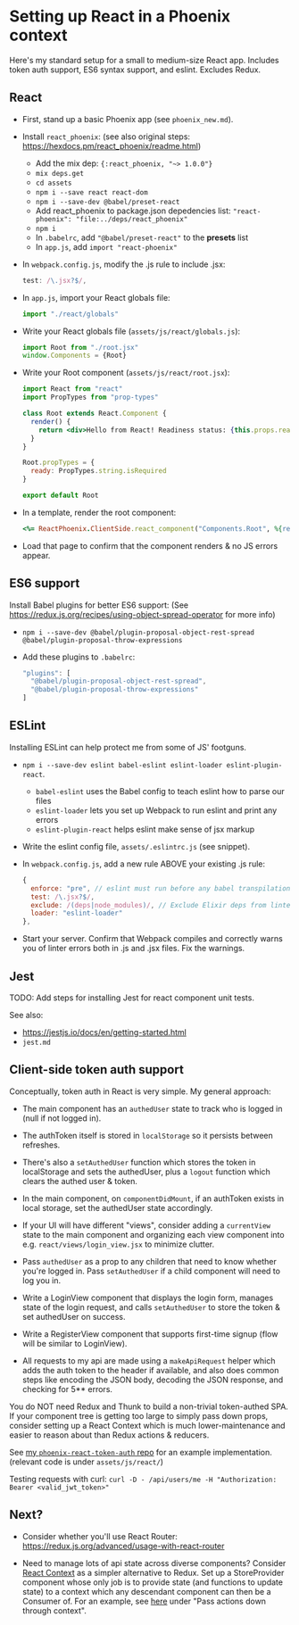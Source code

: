 # Setting up React in a Phoenix context

Here's my standard setup for a small to medium-size React app. Includes token auth support, ES6 syntax support, and eslint. Excludes Redux.


## React

  * First, stand up a basic Phoenix app (see `phoenix_new.md`).

  * Install `react_phoenix`:
    (see also original steps: https://hexdocs.pm/react_phoenix/readme.html)

    - Add the mix dep: `{:react_phoenix, "~> 1.0.0"}`
    - `mix deps.get`
    - `cd assets`
    - `npm i --save react react-dom`
    - `npm i --save-dev @babel/preset-react`
    - Add react_phoenix to package.json depedencies list:
      `"react-phoenix": "file:../deps/react_phoenix"`
    - `npm i`
    - In `.babelrc`, add `"@babel/preset-react"` to the **presets** list
    - In `app.js`, add `import "react-phoenix"`

  * In `webpack.config.js`, modify the .js rule to include .jsx:

    ```js
    test: /\.jsx?$/,
    ```

  * In `app.js`, import your React globals file:

    ```js
    import "./react/globals"
    ```

  * Write your React globals file (`assets/js/react/globals.js`):

    ```js
    import Root from "./root.jsx"
    window.Components = {Root}
    ```

  * Write your Root component (`assets/js/react/root.jsx`):

    ```jsx
    import React from "react"
    import PropTypes from "prop-types"

    class Root extends React.Component {
      render() {
        return <div>Hello from React! Readiness status: {this.props.ready}</div>
      }
    }

    Root.propTypes = {
      ready: PropTypes.string.isRequired
    }

    export default Root
    ```

  * In a template, render the root component:

    ```rb
    <%= ReactPhoenix.ClientSide.react_component("Components.Root", %{ready: "Yes sir!"}) %>
    ```

  * Load that page to confirm that the component renders & no JS errors appear.


## ES6 support

Install Babel plugins for better ES6 support:
(See https://redux.js.org/recipes/using-object-spread-operator for more info)

  * `npm i --save-dev @babel/plugin-proposal-object-rest-spread @babel/plugin-proposal-throw-expressions`

  * Add these plugins to `.babelrc`:

    ```js
    "plugins": [
      "@babel/plugin-proposal-object-rest-spread",
      "@babel/plugin-proposal-throw-expressions"
    ]
    ```


## ESLint

Installing ESLint can help protect me from some of JS' footguns.

  * `npm i --save-dev eslint babel-eslint eslint-loader eslint-plugin-react`.
    - `babel-eslint` uses the Babel config to teach eslint how to parse our files
    - `eslint-loader` lets you set up Webpack to run eslint and print any errors
    - `eslint-plugin-react` helps eslint make sense of jsx markup

  * Write the eslint config file, `assets/.eslintrc.js` (see snippet).

  * In `webpack.config.js`, add a new rule ABOVE your existing .js rule:

    ```js
    {
      enforce: "pre", // eslint must run before any babel transpilation stuff
      test: /\.jsx?$/,
      exclude: /(deps|node_modules)/, // Exclude Elixir deps from linter
      loader: "eslint-loader"
    },
    ```

  * Start your server. Confirm that Webpack compiles and correctly warns you of linter errors both in .js and .jsx files. Fix the warnings.


## Jest

TODO: Add steps for installing Jest for react component unit tests.

See also:

  * https://jestjs.io/docs/en/getting-started.html
  * `jest.md`


## Client-side token auth support

Conceptually, token auth in React is very simple. My general approach:

  * The main component has an `authedUser` state to track who is logged in (null if not logged in).

  * The authToken itself is stored in `localStorage` so it persists between refreshes.

  * There's also a `setAuthedUser` function which stores the token in localStorage and sets the authedUser, plus a `logout` function which clears the authed user & token.

  * In the main component, on `componentDidMount`, if an authToken exists in local storage, set the authedUser state accordingly.

  * If your UI will have different "views", consider adding a `currentView` state to the main component and organizing each view component into e.g. `react/views/login_view.jsx` to minimize clutter.

  * Pass `authedUser` as a prop to any children that need to know whether you're logged in. Pass `setAuthedUser` if a child component will need to log you in.

  * Write a LoginView component that displays the login form, manages state of the login request, and calls `setAuthedUser` to store the token & set authedUser on success.

  * Write a RegisterView component that supports first-time signup (flow will be similar to LoginView).

  * All requests to my api are made using a `makeApiRequest` helper which adds the auth token to the header if available, and also does common steps like encoding the JSON body, decoding the JSON response, and checking for 5** errors.

You do NOT need Redux and Thunk to build a non-trivial token-authed SPA. If your component tree is getting too large to simply pass down props, consider setting up a React Context which is much lower-maintenance and easier to reason about than Redux actions & reducers.

See [my `phoenix-react-token-auth` repo](https://github.com/topherhunt/phoenix-react-token-auth) for an example implementation. (relevant code is under `assets/js/react/`)

Testing requests with curl: `curl -D - /api/users/me -H "Authorization: Bearer <valid_jwt_token>"`


## Next?

  * Consider whether you'll use React Router: https://redux.js.org/advanced/usage-with-react-router

  * Need to manage lots of api state across diverse components? Consider [React Context](https://reactjs.org/docs/context.html) as a simpler alternative to Redux. Set up a StoreProvider component whose only job is to provide state (and functions to update state) to a context which any descendant component can then be a Consumer of. For an example, see [here](https://daveceddia.com/context-api-vs-redux/) under "Pass actions down through context".
